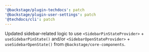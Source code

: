 ```yaml
---
'@backstage/plugin-techdocs': patch
'@backstage/plugin-user-settings': patch
'@techdocs/cli': patch
---
```


Updated sidebar-related logic to use `<SidebarPinStateProvider>` + `useSidebarPinState()` and/or `<SidebarOpenStateProvider>` + `useSidebarOpenState()` from `@backstage/core-components`.
